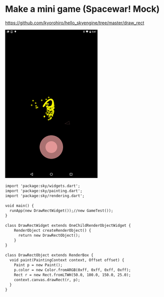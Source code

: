# Make a mini game (Spacewar! Mock)

https://github.com/kyorohiro/hello_skyengine/tree/master/draw_rect

![](screen.png)

```
import 'package:sky/widgets.dart';
import 'package:sky/painting.dart';
import 'package:sky/rendering.dart';

void main() {
  runApp(new DrawRectWidget());//new GameTest());
}

class DrawRectWidget extends OneChildRenderObjectWidget {
    RenderObject createRenderObject() {
      return new DrawRectObject();
    }
}

class DrawRectObject extends RenderBox {
  void paint(PaintingContext context, Offset offset) {
    Paint p = new Paint();
    p.color = new Color.fromARGB(0xff, 0xff, 0xff, 0xff);
    Rect r = new Rect.fromLTWH(50.0, 100.0, 150.0, 25.0);
    context.canvas.drawRect(r, p);
  }
}
```